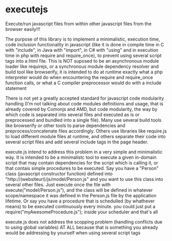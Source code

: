 executejs
=========

Execute/run javascript files from within other javascript files from the
browser easily!!!

The purpose of this library is to implement a minimalistic, execution time,
code inclusion functionality in javascript (like it is done in compile time
in C with "include", in Java with "import", in C# with "using" and in
execution time in php with require and require_once), to prevent using
several script tags into a html file. This is NOT suposed to be an
asynchronous module loader like requirejs, or a synchronous module dependency
resolver and build tool like browserify, it is intended to do at runtime
exactly what a php interpreter would do when encountering the require and
require_once function calls, or what a C compiler preprocessor would do with
a include statement

There is not yet a greatly accepted standard for javascript code modularity
handling (I'm not talking about code modules definitions and usage, that is
already covered by Comonjs and AMD, but code modularity, the way by which
code is separated into several files and executed as is or preprocessed and
bundled into a single file). Many use several build tools like browserify or
other tools to parse dependencies and preprocess/concatenate files
accordingly. Others use libraries like require.js to load different module
files at runtime, and others separate their code into several script files
and add several include tags in the page header.

execute.js intend to address this problem in a very simple and minimalistic
way. It is intended to be a minimalistc tool to execute a given in-domain
script that may contain dependencies for the script which is calling it, or
that contais simple procedures to be executed. Say you have a "Person" class
(javascript constructor function) defined into
"http://(websiteurl)/js/model/Person.js" and you want to use this class into
several other files. Just execute once the file with
execute("model/Person.js"), and the class will be defined in whatever
scope/namespace it was defined in the Person.js file by the application
lifetime. Or say you have a procedure that is schedulled (by whathever means)
to be executed continuously every minute. you could just put a
require("myAwesomeProcedure.js"); inside your scheduler and that's all

execute.js does not address the scopping problem (handling conflicts due to
using global variables) AT ALL because that is something you already would be
addressing by yourself when using several script tags
